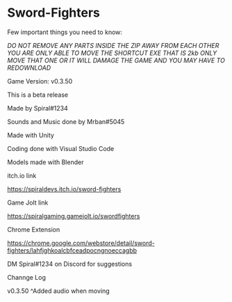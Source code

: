 # Sword-Fighters


Few important things you need to know:


*DO NOT REMOVE ANY PARTS INSIDE THE ZIP AWAY FROM EACH OTHER 
YOU ARE ONLY ABLE TO MOVE THE SHORTCUT EXE THAT IS 2kb 
ONLY MOVE THAT ONE OR IT WILL DAMAGE THE GAME 
AND YOU MAY HAVE TO REDOWNLOAD*


Game Version: v0.3.50


This is a beta release 


Made by Spiral#1234


Sounds and Music done by Mrban#5045


Made with Unity 


Coding done with Visual Studio Code 


Models made with Blender 


itch.io link 

https://spiraldevs.itch.io/sword-fighters


Game Jolt link 

https://spiralgaming.gamejolt.io/swordfighters


Chrome Extension

https://chrome.google.com/webstore/detail/sword-fighters/lahfjghkoalcbfceadpocngnoeccagbb


DM Spiral#1234 on Discord for suggestions



Channge Log

v0.3.50
 ^Added audio when moving
